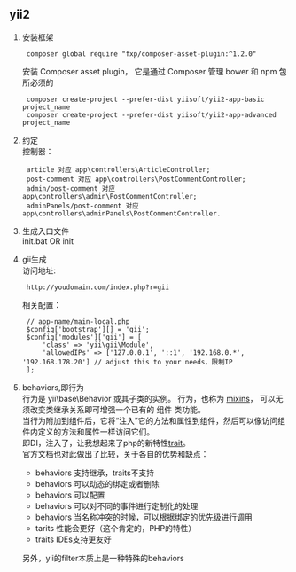 ## yii2
1. 安装框架  

		composer global require "fxp/composer-asset-plugin:^1.2.0" 
	安装 Composer asset plugin， 它是通过 Composer 管理 bower 和 npm 包所必须的  

		composer create-project --prefer-dist yiisoft/yii2-app-basic project_name
		composer create-project --prefer-dist yiisoft/yii2-app-advanced project_name
2. 约定  
	控制器：  

		article 对应 app\controllers\ArticleController;
		post-comment 对应 app\controllers\PostCommentController;
		admin/post-comment 对应 app\controllers\admin\PostCommentController;
		adminPanels/post-comment 对应 app\controllers\adminPanels\PostCommentController.
3. 生成入口文件  
	init.bat OR init
4. gii生成  
	访问地址:

		http://youdomain.com/index.php?r=gii
	相关配置：
	
		// app-name/main-local.php
		$config['bootstrap'][] = 'gii';
	    $config['modules']['gii'] = [
	        'class' => 'yii\gii\Module',
	        'allowedIPs' => ['127.0.0.1', '::1', '192.168.0.*', '192.168.178.20'] // adjust this to your needs，限制IP
	    ];
5. behaviors,即行为  
	行为是 yii\base\Behavior 或其子类的实例。 行为，也称为 [mixins](https://en.wikipedia.org/wiki/Mixin)， 可以无须改变类继承关系即可增强一个已有的 组件 类功能。  
	当行为附加到组件后，它将“注入”它的方法和属性到组件，然后可以像访问组件内定义的方法和属性一样访问它们。  
	即DI，注入了，让我想起来了php的新特性[trait](http://php.net/manual/zh/language.oop5.traits.php)。  
	官方文档也对此做出了比较，关于各自的优势和缺点：  
	- behaviors 支持继承，traits不支持  
	- behaviors 可以动态的绑定或者删除  
	- behaviors 可以配置  
	- behaviors 可以对不同的事件进行定制化的处理
	- behaviors 当名称冲突的时候，可以根据绑定的优先级进行调用
	- tarits 性能会更好（这个肯定的，PHP的特性）
	- traits IDEs支持更友好  
	
	另外，yii的filter本质上是一种特殊的behaviors